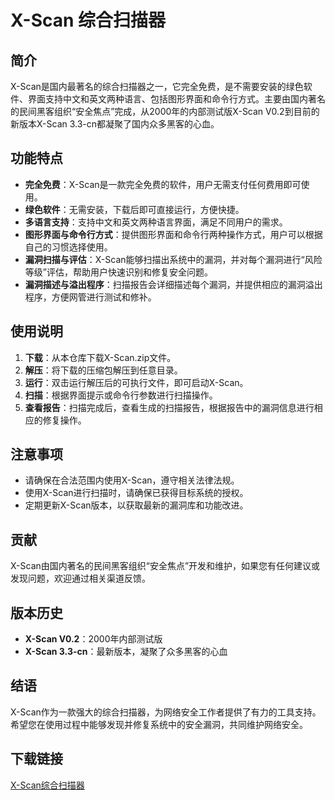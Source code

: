 # X-Scan 综合扫描器

## 简介

X-Scan是国内最著名的综合扫描器之一，它完全免费，是不需要安装的绿色软件、界面支持中文和英文两种语言、包括图形界面和命令行方式。主要由国内著名的民间黑客组织“安全焦点”完成，从2000年的内部测试版X-Scan V0.2到目前的新版本X-Scan 3.3-cn都凝聚了国内众多黑客的心血。

## 功能特点

- **完全免费**：X-Scan是一款完全免费的软件，用户无需支付任何费用即可使用。
- **绿色软件**：无需安装，下载后即可直接运行，方便快捷。
- **多语言支持**：支持中文和英文两种语言界面，满足不同用户的需求。
- **图形界面与命令行方式**：提供图形界面和命令行两种操作方式，用户可以根据自己的习惯选择使用。
- **漏洞扫描与评估**：X-Scan能够扫描出系统中的漏洞，并对每个漏洞进行“风险等级”评估，帮助用户快速识别和修复安全问题。
- **漏洞描述与溢出程序**：扫描报告会详细描述每个漏洞，并提供相应的漏洞溢出程序，方便网管进行测试和修补。

## 使用说明

1. **下载**：从本仓库下载X-Scan.zip文件。
2. **解压**：将下载的压缩包解压到任意目录。
3. **运行**：双击运行解压后的可执行文件，即可启动X-Scan。
4. **扫描**：根据界面提示或命令行参数进行扫描操作。
5. **查看报告**：扫描完成后，查看生成的扫描报告，根据报告中的漏洞信息进行相应的修复操作。

## 注意事项

- 请确保在合法范围内使用X-Scan，遵守相关法律法规。
- 使用X-Scan进行扫描时，请确保已获得目标系统的授权。
- 定期更新X-Scan版本，以获取最新的漏洞库和功能改进。

## 贡献

X-Scan由国内著名的民间黑客组织“安全焦点”开发和维护，如果您有任何建议或发现问题，欢迎通过相关渠道反馈。

## 版本历史

- **X-Scan V0.2**：2000年内部测试版
- **X-Scan 3.3-cn**：最新版本，凝聚了众多黑客的心血

## 结语

X-Scan作为一款强大的综合扫描器，为网络安全工作者提供了有力的工具支持。希望您在使用过程中能够发现并修复系统中的安全漏洞，共同维护网络安全。

## 下载链接

[X-Scan综合扫描器](https://pan.quark.cn/s/44b34c82412f)